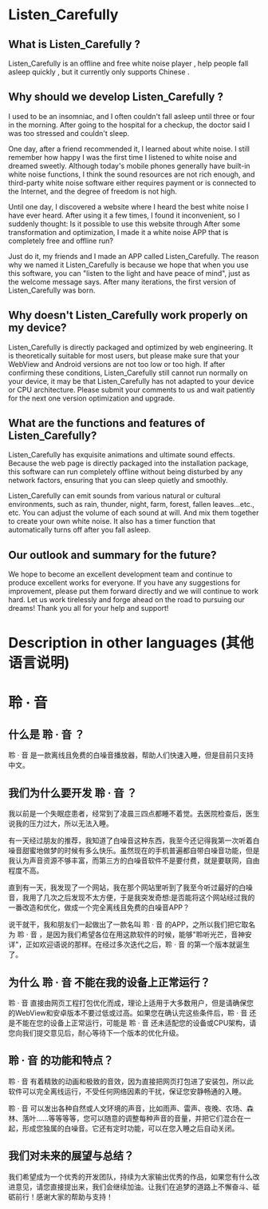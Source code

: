 # Listen_Carefully

## What is Listen_Carefully ?

Listen_Carefully is an offline and free white noise player , help people fall asleep quickly , but it currently only supports Chinese .

## Why should we develop Listen_Carefully ?

I used to be an insomniac, and I often couldn't fall asleep until three or four in the morning. After going to the hospital for a checkup, the doctor said I was too stressed and couldn't sleep. 

One day, after a friend recommended it, I learned about white noise. I still remember how happy I was the first time I listened to white noise and dreamed sweetly. Although today's mobile phones generally have built-in white noise functions, I think the sound resources are not rich enough, and third-party white noise software either requires payment or is connected to the Internet, and the degree of freedom is not high. 

Until one day, I discovered a website where I heard the best white noise I have ever heard. After using it a few times, I found it inconvenient, so I suddenly thought: Is it possible to use this website through After some transformation and optimization, I made it a white noise APP that is completely free and offline run? 

Just do it, my friends and I made an APP called Listen_Carefully. The reason why we named it Listen_Carefully is because we hope that when you use this software, you can "listen to the light and have peace of mind", just as the welcome message says. After many iterations, the first version of Listen_Carefully was born.

## Why doesn't Listen_Carefully work properly on my device?

Listen_Carefully is directly packaged and optimized by web engineering. It is theoretically suitable for most users, but please make sure that your WebView and Android versions are not too low or too high. If after confirming these conditions, Listen_Carefully still cannot run normally on your device, it may be that Listen_Carefully has not adapted to your device or CPU architecture. Please submit your comments to us and wait patiently for the next one version optimization and upgrade.

## What are the functions and features of Listen_Carefully?

Listen_Carefully has exquisite animations and ultimate sound effects. Because the web page is directly packaged into the installation package, this software can run completely offline without being disturbed by any network factors, ensuring that you can sleep quietly and smoothly.

Listen_Carefully can emit sounds from various natural or cultural environments, such as rain, thunder, night, farm, forest, fallen leaves...etc., etc. You can adjust the volume of each sound at will. And mix them together to create your own white noise. It also has a timer function that automatically turns off after you fall asleep.

## Our outlook and summary for the future?

We hope to become an excellent development team and continue to produce excellent works for everyone. If you have any suggestions for improvement, please put them forward directly and we will continue to work hard. Let us work tirelessly and forge ahead on the road to pursuing our dreams! Thank you all for your help and support!

# Description in other languages (其他语言说明)

# 聆 · 音

## 什么是 聆 · 音 ？

聆 · 音 是一款离线且免费的白噪音播放器，帮助人们快速入睡，但是目前只支持中文。

## 我们为什么要开发 聆 · 音 ？

我以前是一个失眠症患者，经常到了凌晨三四点都睡不着觉。去医院检查后，医生说我的压力过大，所以无法入睡。

有一天经过朋友的推荐，我知道了白噪音这种东西，我至今还记得我第一次听着白噪音甜蜜地做梦的时候有多么快乐。虽然现在的手机普遍都自带白噪音功能，但是我认为声音资源不够丰富，而第三方的白噪音软件不是要付费，就是要联网，自由程度不高。

直到有一天，我发现了一个网站，我在那个网站里听到了我至今听过最好的白噪音，我用了几次之后发现不太方便，于是我突发奇想:是否能将这个网站经过我的一番改造和优化，做成一个完全离线且免费的白噪音APP？

说干就干，我和朋友们一起做出了一款名叫 聆 · 音 的APP，之所以我们把它取名为 聆 · 音 ，是因为我们希望各位在用这款软件的时候，能够"聆听光芒，音神安详"，正如欢迎语说的那样。在经过多次迭代之后，聆 · 音 的第一个版本就诞生了。

## 为什么 聆 · 音 不能在我的设备上正常运行？

聆 · 音 直接由网页工程打包优化而成，理论上适用于大多数用户，但是请确保您的WebView和安卓版本不要过低或过高。如果您在确认完这些条件后，聆 · 音 还是不能在您的设备上正常运行，可能是 聆 · 音 还未适配您的设备或CPU架构，请您向我们提交意见后，耐心等待下一个版本的优化升级。

##  聆 · 音 的功能和特点？

聆 · 音 有着精致的动画和极致的音效，因为直接把网页打包进了安装包，所以此软件可以完全离线运行，不受任何网络因素的干扰，保证您安静畅通的入睡。

聆 · 音 可以发出各种自然或人文环境的声音，比如雨声、雷声、夜晚、农场、森林、落叶......等等等等，您可以随意的调整每种声音的音量，并把它们混合在一起，形成您独属的白噪音。它还有定时功能，可以在您入睡之后自动关闭。

## 我们对未来的展望与总结？

我们希望成为一个优秀的开发团队，持续为大家输出优秀的作品，如果您有什么改进意见，请您直接提出来，我们会继续加油。让我们在追梦的道路上不懈奋斗、砥砺前行！感谢大家的帮助与支持！